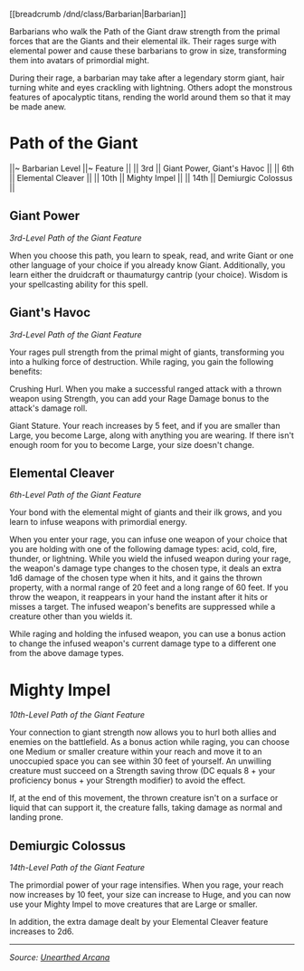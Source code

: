 [[breadcrumb /dnd/class/Barbarian|Barbarian]]

Barbarians who walk the Path of the Giant draw strength from the primal forces that are the Giants and their elemental ilk. Their rages surge with elemental power and cause these barbarians to grow in size, transforming them into avatars of primordial might.

During their rage, a barbarian may take after a legendary storm giant, hair turning white and eyes crackling with lightning. Others adopt the monstrous features of apocalyptic titans, rending the world around them so that it may be made anew.

# Path of the Giant

||~ Barbarian Level ||~ Feature ||
|| 3rd || Giant Power, Giant's Havoc ||
|| 6th || Elemental Cleaver ||
|| 10th || Mighty Impel ||
|| 14th || Demiurgic Colossus ||

## Giant Power

*3rd-Level Path of the Giant Feature*

When you choose this path, you learn to speak, read, and write Giant or one other language of your choice if you already know Giant. Additionally, you learn either the druidcraft or thaumaturgy cantrip (your choice). Wisdom is your spellcasting ability for this spell.

## Giant's Havoc

*3rd-Level Path of the Giant Feature*

Your rages pull strength from the primal might of giants, transforming you into a hulking force of destruction. While raging, you gain the following benefits:

Crushing Hurl. When you make a successful ranged attack with a thrown weapon using Strength, you can add your Rage Damage bonus to the attack's damage roll.

Giant Stature. Your reach increases by 5 feet, and if you are smaller than Large, you become Large, along with anything you are wearing. If there isn't enough room for you to become Large, your size doesn't change.

## Elemental Cleaver

*6th-Level Path of the Giant Feature*

Your bond with the elemental might of giants and their ilk grows, and you learn to infuse weapons with primordial energy.

When you enter your rage, you can infuse one weapon of your choice that you are holding with one of the following damage types: acid, cold, fire, thunder, or lightning. While you wield the infused weapon during your rage, the weapon's damage type changes to the chosen type, it deals an extra 1d6 damage of the chosen type when it hits, and it gains the thrown property, with a normal range of 20 feet and a long range of 60 feet. If you throw the weapon, it reappears in your hand the instant after it hits or misses a target. The infused weapon's benefits are suppressed while a creature other than you wields it.

While raging and holding the infused weapon, you can use a bonus action to change the infused weapon's current damage type to a different one from the above damage types.

# Mighty Impel

*10th-Level Path of the Giant Feature*

Your connection to giant strength now allows you to hurl both allies and enemies on the battlefield. As a bonus action while raging, you can choose one Medium or smaller creature within your reach and move it to an unoccupied space you can see within 30 feet of yourself. An unwilling creature must succeed on a Strength saving throw (DC equals 8 + your proficiency bonus + your Strength modifier) to avoid the effect.

If, at the end of this movement, the thrown creature isn't on a surface or liquid that can support it, the creature falls, taking damage as normal and landing prone.

## Demiurgic Colossus

*14th-Level Path of the Giant Feature*

The primordial power of your rage intensifies. When you rage, your reach now increases by 10 feet, your size can increase to Huge, and you can now use your Mighty Impel to move creatures that are Large or smaller.

In addition, the extra damage dealt by your Elemental Cleaver feature increases to 2d6.

----

_Source: [Unearthed Arcana](https://media.wizards.com/2022/dnd/downloads/UA2022-drjwf73f8n.pdf)_
